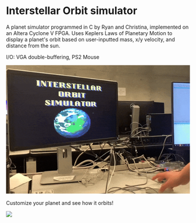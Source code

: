 # Interstellar Orbit simulator
A planet simulator programmed in C by Ryan and Christina, implemented on an Altera Cyclone V FPGA. Uses Keplers Laws of Planetary Motion to display a planet's orbit based on user-inputted mass, x/y velocity, and distance from the sun.

I/O: VGA double-buffering, PS2 Mouse


![](https://github.com/christqna/planet-simulator/blob/main/images/startscreen.gif)




Customize your planet and see how it orbits!



![](https://github.com/christqna/planet-simulator/blob/main/images/orbitdemo.gif)
